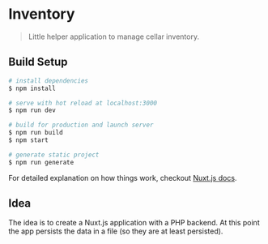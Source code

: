 # Inventory

> Little helper application to manage cellar inventory.

## Build Setup

``` bash
# install dependencies
$ npm install

# serve with hot reload at localhost:3000
$ npm run dev

# build for production and launch server
$ npm run build
$ npm start

# generate static project
$ npm run generate
```

For detailed explanation on how things work, checkout [Nuxt.js docs](https://nuxtjs.org).

## Idea

The idea is to create a Nuxt.js application with a PHP backend.
At this point the app persists the data in a file (so they are at least persisted).
